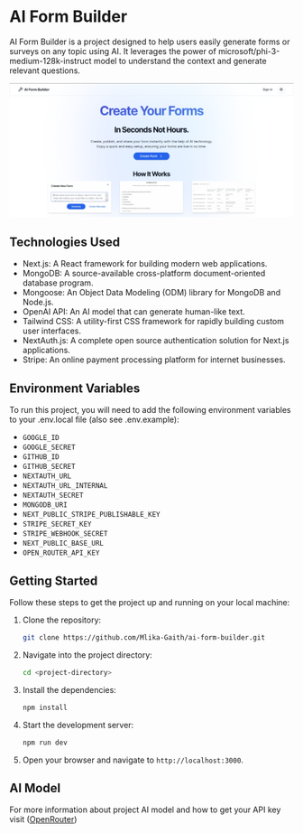 # AI Form Builder

AI Form Builder is a project designed to help users easily generate forms or surveys on any topic using AI. It leverages the power of microsoft/phi-3-medium-128k-instruct model to understand the context and generate relevant questions.

![Screenshot of the application](public/images/app.png)

## Technologies Used

- Next.js: A React framework for building modern web applications.
- MongoDB: A source-available cross-platform document-oriented database program.
- Mongoose: An Object Data Modeling (ODM) library for MongoDB and Node.js.
- OpenAI API: An AI model that can generate human-like text.
- Tailwind CSS: A utility-first CSS framework for rapidly building custom user interfaces.
- NextAuth.js: A complete open source authentication solution for Next.js applications.
- Stripe: An online payment processing platform for internet businesses.

## Environment Variables

To run this project, you will need to add the following environment variables to your .env.local file (also see .env.example):

- `GOOGLE_ID`
- `GOOGLE_SECRET`
- `GITHUB_ID`
- `GITHUB_SECRET`
- `NEXTAUTH_URL`
- `NEXTAUTH_URL_INTERNAL`
- `NEXTAUTH_SECRET`
- `MONGODB_URI`
- `NEXT_PUBLIC_STRIPE_PUBLISHABLE_KEY`
- `STRIPE_SECRET_KEY`
- `STRIPE_WEBHOOK_SECRET`
- `NEXT_PUBLIC_BASE_URL`
- `OPEN_ROUTER_API_KEY`

## Getting Started

Follow these steps to get the project up and running on your local machine:

1. Clone the repository:

   ```sh
   git clone https://github.com/Mlika-Gaith/ai-form-builder.git
   ```

2. Navigate into the project directory:

   ```sh
   cd <project-directory>
   ```

3. Install the dependencies:

   ```sh
   npm install
   ```

4. Start the development server:

   ```sh
   npm run dev
   ```

5. Open your browser and navigate to `http://localhost:3000`.

## AI Model

For more information about project AI model and how to get your API key visit ([OpenRouter](https://openrouter.ai/models/microsoft/phi-3-medium-128k-instruct:free))

